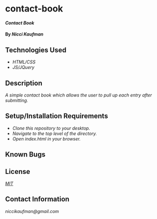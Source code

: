 # contact-book

#### _Contact Book_

#### By _**Nicci Kaufman**_

## Technologies Used

* _HTML/CSS_
* _JS/JQuery_

## Description

_A simple contact book which allows the user to pull up  each entry after submitting._

## Setup/Installation Requirements

* _Clone this repository to your desktop._
* _Navigate to the top level of the directory._
* _Open index.html in your browser._


## Known Bugs


## License

_[MIT](https://en.wikipedia.org/wiki/MIT_License)_

## Contact Information

_niccikaufman@gmail.com_